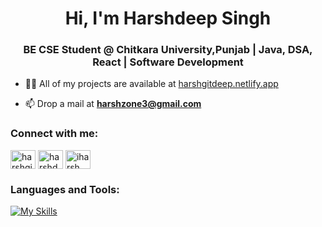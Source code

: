 <h1 align="center">Hi, I'm Harshdeep Singh</h1>
<h3 align="center">BE CSE Student @ Chitkara University,Punjab | Java, DSA, React | Software Development</h3>

- 👨‍💻 All of my projects are available at [harshgitdeep.netlify.app](https://harshgitdeep.netlify.app/)

- 📫 Drop a mail at **harshzone3@gmail.com**

<h3 align="left">Connect with me:</h3>
<p align="left">
<a href="https://twitter.com/harshgitdeep" target="blank"><img align="center" src="https://raw.githubusercontent.com/rahuldkjain/github-profile-readme-generator/master/src/images/icons/Social/twitter.svg" alt="harshgitdeep" height="30" width="40" /></a>
<a href="https://linkedin.com/in/harshdeepsingh-/" target="blank"><img align="center" src="https://raw.githubusercontent.com/rahuldkjain/github-profile-readme-generator/master/src/images/icons/Social/linked-in-alt.svg" alt="harshdeepsingh-/" height="30" width="40" /></a>
<a href="https://instagram.com/iharsh__3" target="blank"><img align="center" src="https://raw.githubusercontent.com/rahuldkjain/github-profile-readme-generator/master/src/images/icons/Social/instagram.svg" alt="iharsh__3" height="30" width="40" /></a>
<!-- <a href="https://www.leetcode.com/harshgitdeep" target="blank"><img align="center" src="https://raw.githubusercontent.com/rahuldkjain/github-profile-readme-generator/master/src/images/icons/Social/leet-code.svg" alt="harshgitdeep" height="30" width="40" /></a>
</p> -->

<h3 align="left">Languages and Tools:</h3>

[![My Skills](https://skillicons.dev/icons?i=java,html,css,javascript,react,vite,bootstrap,tailwind,nodejs,express,mongodb,mysql,git,github,linux,vscode&theme=light)](https://skillicons.dev)
